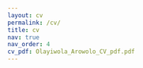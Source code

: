 ```yaml
---
layout: cv
permalink: /cv/
title: cv
nav: true
nav_order: 4
cv_pdf: Olayiwola_Arowolo_CV_pdf.pdf
---
```

